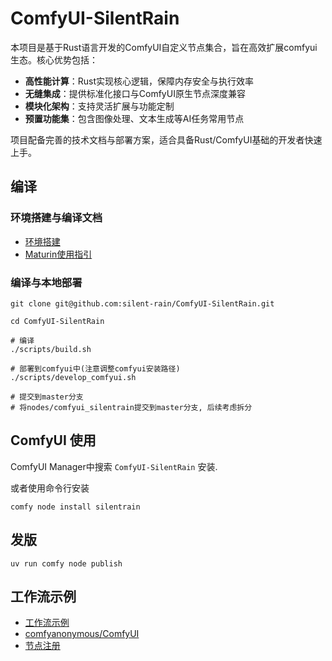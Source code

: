 # ComfyUI-SilentRain

本项目是基于Rust语言开发的ComfyUI自定义节点集合，旨在高效扩展comfyui生态。核心优势包括：

- **高性能计算**：Rust实现核心逻辑，保障内存安全与执行效率
- **无缝集成**：提供标准化接口与ComfyUI原生节点深度兼容
- **模块化架构**：支持灵活扩展与功能定制
- **预置功能集**：包含图像处理、文本生成等AI任务常用节点

项目配备完善的技术文档与部署方案，适合具备Rust/ComfyUI基础的开发者快速上手。

## 编译

### 环境搭建与编译文档

- [环境搭建](docs/环境搭建.md)
- [Maturin使用指引](docs/Maturin使用指引.md)

### 编译与本地部署

```shell
git clone git@github.com:silent-rain/ComfyUI-SilentRain.git

cd ComfyUI-SilentRain

# 编译
./scripts/build.sh

# 部署到comfyui中(注意调整comfyui安装路径)
./scripts/develop_comfyui.sh

# 提交到master分支
# 将nodes/comfyui_silentrain提交到master分支, 后续考虑拆分
```

## ComfyUI 使用

ComfyUI Manager中搜索 `ComfyUI-SilentRain` 安装.

或者使用命令行安装

```shell
comfy node install silentrain
```

## 发版

```shell
uv run comfy node publish
```

## 工作流示例

- [工作流示例](workflow)
- [comfyanonymous/ComfyUI](https://github.com/comfyanonymous/ComfyUI)
- [节点注册](https://registry.comfy.org)

